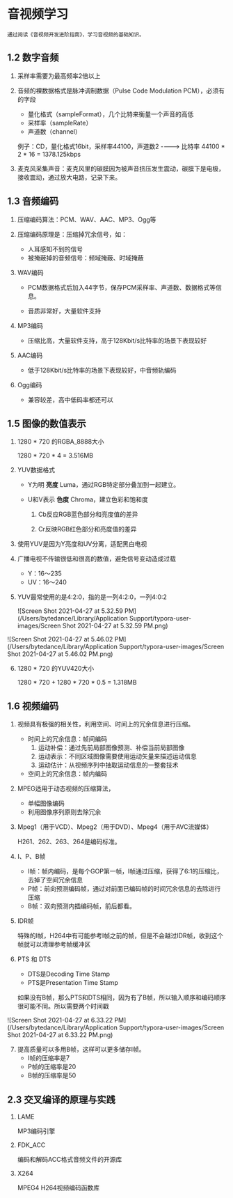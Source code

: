 # 音视频学习

```
通过阅读《音视频开发进阶指南》，学习音视频的基础知识。
```

## 1.2 数字音频

1. 采样率需要为最高频率2倍以上

2. 音频的裸数据格式是脉冲调制数据（Pulse Code Modulation PCM），必须有的字段

   - 量化格式（sampleFormat），几个比特来衡量一个声音的高低
   - 采样率（sampleRate）
   - 声道数（channel）

   例子：CD，量化格式16bit，采样率44100，声道数2 ----> 比特率 44100 * 2 * 16 = 1378.125kbps

3. 麦克风采集声音：麦克风里的碳膜因为被声音挤压发生震动，碳膜下是电极，接收震动，通过放大电路，记录下来。

## 1.3 音频编码

1. 压缩编码算法：PCM、WAV、AAC、MP3、Ogg等

2. 压缩编码原理是：压缩掉冗余信号，如：

   - 人耳感知不到的信号
   - 被掩蔽掉的音频信号：频域掩蔽、时域掩蔽

3. WAV编码

   - PCM数据格式后加入44字节，保存PCM采样率、声道数、数据格式等信息。

   - 音质非常好，大量软件支持

4. MP3编码

   - 压缩比高，大量软件支持，高于128Kbit/s比特率的场景下表现较好

5. AAC编码
   - 低于128Kbit/s比特率的场景下表现较好，中音频轨编码
6. Ogg编码
   - 兼容较差，高中低码率都还可以

## 1.5 图像的数值表示

1. 1280 * 720 的RGBA_8888大小

   1280 * 720 * 4 = 3.516MB

2. YUV数据格式

   - Y为明 **亮度** Luma，通过RGB特定部分叠加到一起建立。

   - U和V表示 **色度** Chroma，建立色彩和饱和度

     1. Cb反应RGB蓝色部分和亮度值的差异

     2. Cr反映RGB红色部分和亮度值的差异

3. 使用YUV是因为Y亮度和UV分离，适配黑白电视

4. 广播电视不传输很低和很高的数值，避免信号变动造成过载 

   - Y：16～235
   - UV：16～240

5. YUV最常使用的是4:2:0，指的是一列4:2:0，一列4:0:2

   ![Screen Shot 2021-04-27 at 5.32.59 PM](/Users/bytedance/Library/Application Support/typora-user-images/Screen Shot 2021-04-27 at 5.32.59 PM.png)

![Screen Shot 2021-04-27 at 5.46.02 PM](/Users/bytedance/Library/Application Support/typora-user-images/Screen Shot 2021-04-27 at 5.46.02 PM.png)

6. 1280 * 720 的YUV420大小

   1280 * 720 + 1280 * 720 * 0.5 = 1.318MB

## 1.6 视频编码

1. 视频具有极强的相关性，利用空间、时间上的冗余信息进行压缩。
   - 时间上的冗余信息：帧间编码
     1. 运动补偿：通过先前局部图像预测、补偿当前局部图像
     2. 运动表示：不同区域图像需要使用运动矢量来描述运动信息
     3. 运动估计：从视频序列中抽取运动信息的一整套技术
   - 空间上的冗余信息：帧内编码
2. MPEG适用于动态视频的压缩算法，
   - 单幅图像编码
   - 利用图像序列原则去除冗余

3. Mpeg1（用于VCD）、Mpeg2（用于DVD）、Mpeg4（用于AVC流媒体）

   H261、262、263、264是编码标准。

4. I、P、B帧

   - I帧：帧内编码，是每个GOP第一帧，I帧通过压缩，获得了6:1的压缩比，去掉了空间冗余信息
   - P帧：前向预测编码帧，通过对前面已编码帧的时间冗余信息的去除进行压缩
   - B帧：双向预测内插编码帧，前后都看。

5. IDR帧

   特殊的I帧，H264中有可能参考I帧之前的帧，但是不会越过IDR帧，收到这个帧就可以清理参考帧缓冲区

6. PTS 和 DTS

   - DTS是Decoding Time Stamp
   - PTS是Presentation Time Stamp

   如果没有B帧，那么PTS和DTS相同，因为有了B帧，所以输入顺序和编码顺序很可能不同。所以需要两个时间戳

![Screen Shot 2021-04-27 at 6.33.22 PM](/Users/bytedance/Library/Application Support/typora-user-images/Screen Shot 2021-04-27 at 6.33.22 PM.png)

7. 提高质量可以多用B帧，这样可以更多储存I帧。
   - I帧的压缩率是7
   - P帧的压缩率是20
   - B帧的压缩率是50



## 2.3 交叉编译的原理与实践

1. LAME

   MP3编码引擎

2. FDK_ACC

   编码和解码ACC格式音频文件的开源库

3. X264

   MPEG4 H264视频编码函数库





